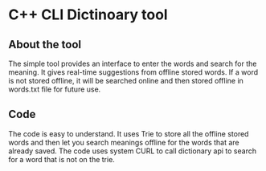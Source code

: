 # C++ CLI Dictinoary tool
## About the tool
The simple tool provides an interface to enter the words and search for the meaning.
It gives real-time suggestions from offline stored words. If a word is not stored offline, it will be searched online and then stored offline in words.txt file for future use.
 ## Code
 The code is easy to understand. It uses Trie to store all the offline stored words and then let you search meanings offline for the words that are already saved.
 The code uses system CURL to call dictionary api to search for a word that is not on the trie.
